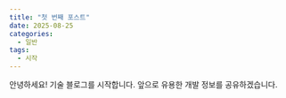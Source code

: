 ```yaml
---
title: "첫 번째 포스트"
date: 2025-08-25
categories:
  - 일반
tags:
  - 시작
---
```


안녕하세요! 기술 블로그를 시작합니다.
앞으로 유용한 개발 정보를 공유하겠습니다.